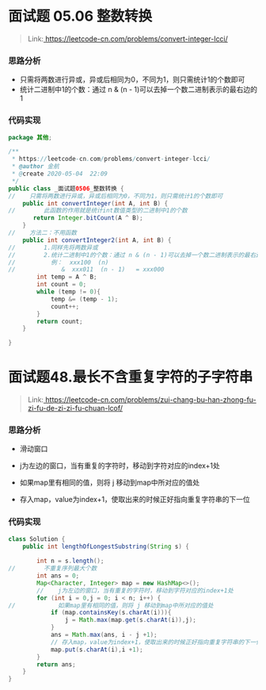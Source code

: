 # 面试题 05.06 整数转换



> Link:[ ](https://leetcode-cn.com/problems/convert-integer-lcci/)https://leetcode-cn.com/problems/convert-integer-lcci/

### 思路分析

- 只需将两数进行异或，异或后相同为0，不同为1，则只需统计1的个数即可
- 统计二进制中1的个数：通过 n & (n - 1)可以去掉一个数二进制表示的最右边的1

### 代码实现

```java
package 其他;

/**
 * https://leetcode-cn.com/problems/convert-integer-lcci/
 * @author 金航
 * @create 2020-05-04  22:09
 */
public class _面试题0506_整数转换 {
//    只需将两数进行异或，异或后相同为0，不同为1，则只需统计1的个数即可
    public int convertInteger(int A, int B) {
//        此函数的作用就是统计int数值类型的二进制中1的个数
       return Integer.bitCount(A ^ B);
    }
//    方法二：不用函数
    public int convertInteger2(int A, int B) {
//        1.同样先将两数异或
//        2.统计二进制中1的个数：通过 n & (n - 1)可以去掉一个数二进制表示的最右边的1
//          例：  xxx100  (n)
//             &  xxx011  (n - 1)   = xxx000
        int temp = A ^ B;
        int count = 0;
        while (temp != 0){
            temp &= (temp - 1);
            count++;
        }
        return count;
    }

}

```

# 面试题48.最长不含重复字符的子字符串

> Link:[ ](https://leetcode-cn.com/problems/convert-integer-lcci/)https://leetcode-cn.com/problems/zui-chang-bu-han-zhong-fu-zi-fu-de-zi-zi-fu-chuan-lcof/

### 思路分析

- 滑动窗口
- j为左边的窗口，当有重复的字符时，移动到字符对应的index+1处

- 如果map里有相同的值，则将 j 移动到map中所对应的值处
- 存入map，value为index+1，使取出来的时候正好指向重复字符串的下一位

### 代码实现

```java
class Solution {
    public int lengthOfLongestSubstring(String s) {
        
        int n = s.length();
//        不重复序列最大个数
        int ans = 0;
        Map<Character, Integer> map = new HashMap<>();
        //    j为左边的窗口，当有重复的字符时，移动到字符对应的index+1处
        for (int i = 0,j = 0; i < n; i++) {
//            如果map里有相同的值，则将 j 移动到map中所对应的值处
            if (map.containsKey(s.charAt(i))){
                j = Math.max(map.get(s.charAt(i)),j);
            }
            ans = Math.max(ans, i - j +1);
            // 存入map，value为index+1，使取出来的时候正好指向重复字符串的下一位
            map.put(s.charAt(i),i +1);
        }
        return ans;
    }
}
```

